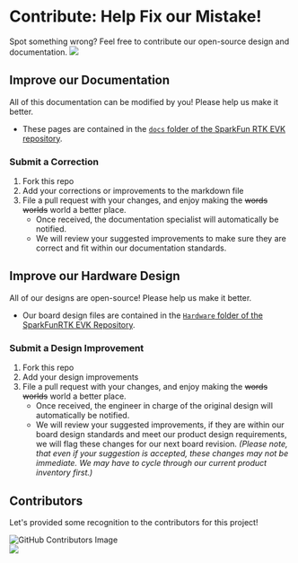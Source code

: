 # Contribute: Help Fix our Mistake!
Spot something wrong? Feel free to contribute our open-source design and documentation. <a href="https://github.com/sparkfun/SparkFun_RTK_EVK/pulls" alt="Pull Requests"><img src="https://img.shields.io/github/issues-pr/sparkfun/SparkFun_RTK_EVK.svg" /></a>

## Improve our Documentation
All of this documentation can be modified by you! Please help us make it better.

* These pages are contained in the [`docs` folder of the SparkFun RTK EVK repository](https://github.com/sparkfun/SparkFun_RTK_EVK/tree/main/docs).

### Submit a Correction
1. Fork this repo
2. Add your corrections or improvements to the markdown file
3. File a pull request with your changes, and enjoy making the ~~words~~ ~~worlds~~ world a better place.
    * Once received, the documentation specialist will automatically be notified.
    * We will review your suggested improvements to make sure they are correct and fit within our documentation standards.

## Improve our Hardware Design
All of our designs are open-source! Please help us make it better.

* Our board design files are contained in the [`Hardware` folder of the SparkFunRTK EVK Repository](https://github.com/sparkfun/SparkFun_RTK_EVK/tree/main/Hardware).

### Submit a Design Improvement
1. Fork this repo
2. Add your design improvements
3. File a pull request with your changes, and enjoy making the ~~words~~ ~~worlds~~ world a better place.
    * Once received, the engineer in charge of the original design will automatically be notified.
    * We will review your suggested improvements, if they are within our board design standards and meet our product design requirements, we will flag these changes for our next board revision. *(Please note, that even if your suggestion is accepted, these changes may not be immediate. We may have to cycle through our current product inventory first.)*

## Contributors
Let's provided some recognition to the contributors for this project!

![GitHub Contributors Image](https://contrib.rocks/image?repo=sparkfun/SparkFun_RTK_EVK/)
<br>
<a href="https://github.com/sparkfun/SparkFun_RTK_EVK/pulls" alt="Pull Requests"><img src="https://img.shields.io/github/contributors/sparkfun/SparkFun_RTK_EVK.svg" /></a>
